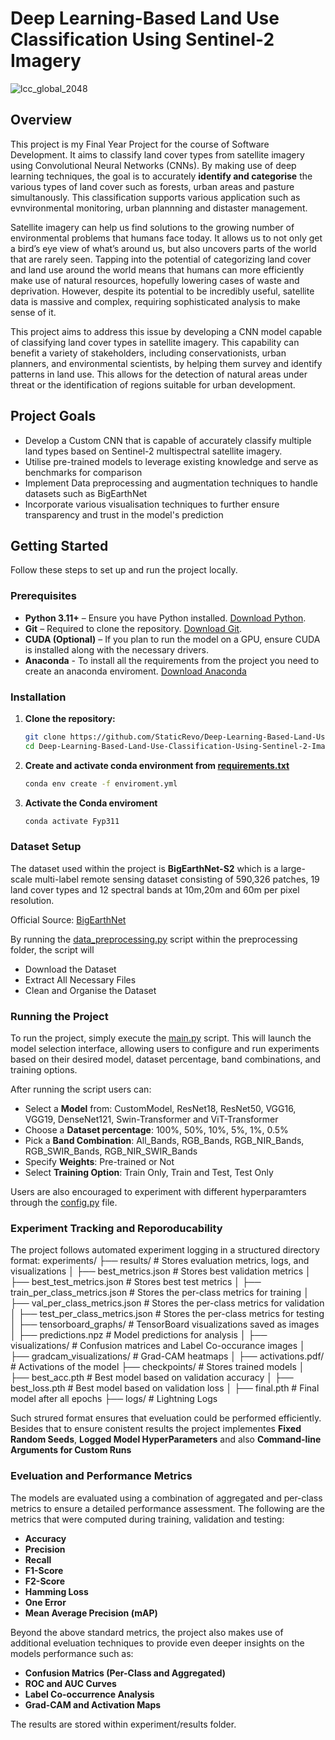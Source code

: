 # Deep Learning-Based Land Use Classification Using Sentinel-2 Imagery
![lcc_global_2048](https://github.com/StaticRevo/Deep-Learning-Based-Land-Use-Classification-Using-Sentinel-2-Imagery/assets/116385849/66458441-3032-439f-81a4-75b43a13d21e)

## Overview
This project is my Final Year Project for the course of Software Development. It aims to classify land cover types from satellite imagery using Convolutional Neural Networks (CNNs). By making use of deep learning techniques, the goal is to accurately **identify and categorise** the various types of land cover such as forests, urban areas and pasture simultanously. This classification supports various application such as evnvironmental monitoring, urban plannning and distaster management.

Satellite imagery can help us find solutions to the growing number of environmental problems that humans face today. It allows us to not only get a bird’s eye view of what’s around us, but also uncovers parts of the world that are rarely seen. Tapping into the potential of categorizing land cover and land use around the world means that humans can more efficiently make use of natural resources, hopefully lowering cases of waste and deprivation. However, despite its potential to be incredibly useful, satellite data is massive and complex, requiring sophisticated analysis to make sense of it.

This project aims to address this issue by developing a CNN model capable of classifying land cover types in satellite imagery. This capability can benefit a variety of stakeholders, including conservationists, urban planners, and environmental scientists, by helping them survey and identify patterns in land use. This allows for the detection of natural areas under threat or the identification of regions suitable for urban development.

## Project Goals
- Develop a Custom CNN that is capable of accurately classify multiple land types based on Sentinel-2 multispectral satellite imagery.
- Utilise pre-trained models to leverage existing knowledge and serve as benchmarks for comparison
- Implement Data preprocessing and augmentation techniques to handle datasets such as BigEarthNet
- Incorporate various visualisation techniques to further ensure transparency and trust in the model's prediction

## Getting Started
Follow these steps to set up and run the project locally.
### Prerequisites
- **Python 3.11+** – Ensure you have Python installed. [Download Python](https://www.python.org/downloads/).
- **Git** – Required to clone the repository. [Download Git](https://git-scm.com/downloads).
- **CUDA (Optional)** – If you plan to run the model on a GPU, ensure CUDA is installed along with the necessary drivers.
- **Anaconda** - To install all the requirements from the project you need to create an anaconda enviroment. [Download Anaconda](https://www.anaconda.com/products/distribution)

### Installation
1. **Clone the repository:**
   ```bash
   git clone https://github.com/StaticRevo/Deep-Learning-Based-Land-Use-Classification-Using-Sentinel-2-Imagery.git
   cd Deep-Learning-Based-Land-Use-Classification-Using-Sentinel-2-Imagery

2. **Create and activate conda environment from [requirements.txt](https://github.com/StaticRevo/FYP-Multi-Label-Classification-using-Deep-Learning/blob/main/requirements.txt)**
   ```bash
   conda env create -f enviroment.yml

3. **Activate the Conda enviroment**
   ```bash
   conda activate Fyp311

### Dataset Setup
The dataset used within the project is **BigEarthNet-S2** which is a large-scale multi-label remote sensing dataset consisting of 590,326 patches, 19 land cover types and 12 spectral bands at 10m,20m and 60m per pixel resolution.

Official Source: [BigEarthNet](https://bigearth.net/)

By running the [data_preprocessing.py](https://github.com/StaticRevo/FYP-Multi-Label-Classification-using-Deep-Learning/blob/main/FYPProjectMultiSpectral/preprocessing/data_preprocessing.py) script within the preprocessing folder, the script will
- Download the Dataset
- Extract All Necessary Files
- Clean and Organise the Dataset

### Running the Project
To run the project, simply execute the [main.py](https://github.com/StaticRevo/FYP-Multi-Label-Classification-using-Deep-Learning/blob/main/main.py) script. This will launch the model selection interface, allowing users to configure and run experiments based on their desired model, dataset percentage, band combinations, and training options.

After running the script users can:
- Select a **Model** from: CustomModel, ResNet18, ResNet50, VGG16, VGG19, DenseNet121, Swin-Transformer and ViT-Transformer
- Choose a **Dataset percentage**: 100%, 50%, 10%, 5%, 1%, 0.5%
- Pick a **Band Combination**: All_Bands, RGB_Bands, RGB_NIR_Bands, RGB_SWIR_Bands, RGB_NIR_SWIR_Bands
- Specify **Weights**: Pre-trained or Not
- Select **Training Option**: Train Only, Train and Test, Test Only

Users are also encouraged to experiment with different hyperparamters through the [config.py](https://github.com/StaticRevo/FYP-Multi-Label-Classification-using-Deep-Learning/blob/main/FYPProjectMultiSpectral/config/config.py) file.

### Experiment Tracking and Reporoducability
The project follows automated experiment logging in a structured directory format:
experiments/
├── results/                         # Stores evaluation metrics, logs, and visualizations
│   ├── best_metrics.json            # Stores best validation metrics
│   ├── best_test_metrics.json       # Stores best test metrics
│   ├── train_per_class_metrics.json # Stores the per-class metrics for training
│   ├── val_per_class_metrics.json   # Stores the per-class metrics for validation
│   ├── test_per_class_metrics.json  # Stores the per-class metrics for testing
│   ├── tensorboard_graphs/          # TensorBoard visualizations saved as images
│   ├── predictions.npz              # Model predictions for analysis
│   ├── visualizations/              # Confusion matrices and Label Co-occurance images
│   ├── gradcam_visualizations/      # Grad-CAM heatmaps
│   ├── activations.pdf/             # Activations of the model
├── checkpoints/                     # Stores trained models
│   ├── best_acc.pth                 # Best model based on validation accuracy
│   ├── best_loss.pth                # Best model based on validation loss
│   ├── final.pth                    # Final model after all epochs
├── logs/                            # Lightning Logs 

Such strured format ensures that eveluation could be performed efficiently. Besides that to ensure conistent results the project implementes **Fixed Random Seeds**, **Logged Model HyperParameters** and also **Command-line Arguments for Custom Runs**

### Eveluation and Performance Metrics
The models are evaluated using a combination of aggregated and per-class metrics to ensure a detailed performance assessment. The following are the metrics that were computed during training, validation and testing:
- **Accuracy**
- **Precision**
- **Recall**
- **F1-Score**
- **F2-Score**
- **Hamming Loss**
- **One Error**
- **Mean Average Precision (mAP)**

Beyond the above standard metrics, the project also makes use of additional eveluation techniques to provide even deeper insights on the models performance such as:
- **Confusion Matrics (Per-Class and Aggregated)**
- **ROC and AUC Curves**
- **Label Co-occurrence Analysis**
- **Grad-CAM and Activation Maps**

The results are stored within experiment/results folder.
